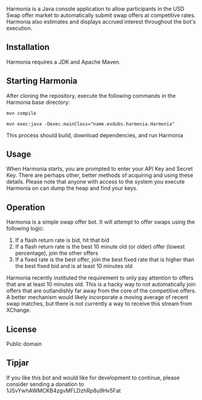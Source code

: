 Harmonia is a Java console application to allow participants in the USD Swap offer market to automatically submit swap offers at competitive rates. Harmonia also estimates and displays accrued interest throughout the bot's execution. 

## Installation
Harmonia requires a JDK and Apache Maven.

## Starting Harmonia
After cloning the repository, execute the following commands in the Harmonia base directory:

	mvn compile

	mvn exec:java -Dexec.mainClass="name.evdubs.harmonia.Harmonia"

This process should build, download dependencies, and run Harmonia

## Usage
When Harmonia starts, you are prompted to enter your API Key and Secret Key. There are perhaps other, better methods of acquiring and using these details. Please note that anyone with access to the system you execute Harmonia on can dump the heap and find your keys.

## Operation
Harmonia is a simple swap offer bot. It will attempt to offer swaps using the following logic:

1. If a flash return rate is bid, hit that bid
2. If a flash return rate is the best 10 minute old (or older) offer (lowest percentage), join the other offers
3. If a fixed rate is the best offer, join the best fixed rate that is higher than the best fixed bid and is at least 10 minutes old

Harmonia recently instituted the requirement to only pay attention to offers that are at least 10 minutes old. This is a hacky way to not automatically join offers that are outlandishly far away from the core of the competitive offers. A better mechanism would likely incorporate a moving average of recent swap matches, but there is not currently a way to receive this stream from XChange. 

## License
Public domain

## Tipjar
If you like this bot and would like for development to continue, please consider sending a donation to 1JSvYwhAWMCKB4zgvMFLDzhRp8u9Hv5Fat
